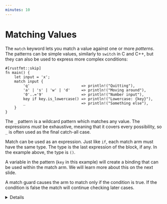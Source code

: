 ```yaml
---
minutes: 10
---
```


# Matching Values

The `match` keyword lets you match a value against one or more _patterns_. The
patterns can be simple values, similarly to `switch` in C and C++, but they can
also be used to express more complex conditions:

```rust,editable
#[rustfmt::skip]
fn main() {
    let input = 'x';
    match input {
        'q'                       => println!("Quitting"),
        'a' | 's' | 'w' | 'd'     => println!("Moving around"),
        '0'..='9'                 => println!("Number input"),
        key if key.is_lowercase() => println!("Lowercase: {key}"),
        _                         => println!("Something else"),
    }
}
```

The `_` pattern is a wildcard pattern which matches any value. The expressions
_must_ be exhaustive, meaning that it covers every possibility, so `_` is often
used as the final catch-all case.

Match can be used as an expression. Just like `if`, each match arm must have the
same type. The type is the last expression of the block, if any. In the example
above, the type is `()`.

A variable in the pattern (`key` in this example) will create a binding that can
be used within the match arm. We will learn more about this on the next slide.

A match guard causes the arm to match only if the condition is true. If the
condition is false the match will continue checking later cases.

<details>

Key Points:

- You might point out how some specific characters are being used when in a
  pattern
  - `|` as an `or`
  - `..` can expand as much as it needs to be
  - `1..=5` represents an inclusive range
  - `_` is a wild card

- Match guards as a separate syntax feature are important and necessary when we
  wish to concisely express more complex ideas than patterns alone would allow.
- They are not the same as separate `if` expression inside of the match arm. An
  `if` expression inside of the branch block (after `=>`) happens after the
  match arm is selected. Failing the `if` condition inside of that block won't
  result in other arms of the original `match` expression being considered.
- The condition defined in the guard applies to every expression in a pattern
  with an `|`.

# More To Explore

- Another piece of pattern syntax you can show students is the `@` syntax which
  binds a part of a pattern to a variable. For example:

  ```rust
  let opt = Some(123);
  match opt {
      outer @ Some(inner) => {
          println!("outer: {outer:?}, inner: {inner}");
      }
      None => {}
  }
  ```

  In this example `inner` has the value 123 which it pulled from the `Option`
  via destructuring, `outer` captures the entire `Some(inner)` expression, so it
  contains the full `Option::Some(123)`. This is rarely used but can be useful
  in more complex patterns.

</details>
